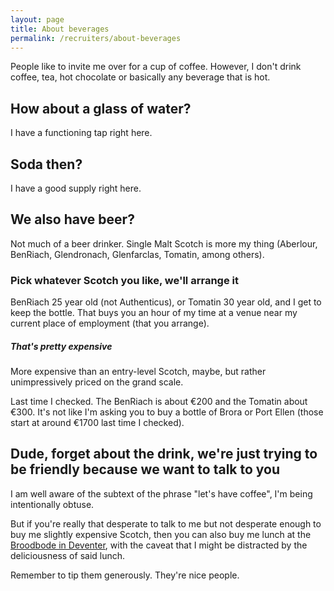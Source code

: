 ```yaml
---
layout: page
title: About beverages
permalink: /recruiters/about-beverages
---
```


People like to invite me over for a cup of coffee. However, I don't drink coffee, tea, hot chocolate
 or basically any beverage that is hot.

## How about a glass of water?

I have a functioning tap right here.

## Soda then?

I have a good supply right here.

## We also have beer?

Not much of a beer drinker. Single Malt Scotch is more my thing (Aberlour, BenRiach, Glendronach, 
Glenfarclas, Tomatin, among others).

### Pick whatever Scotch you like, we'll arrange it

BenRiach 25 year old (not Authenticus), or Tomatin 30 year old, and I get to keep the bottle. That
 buys you an hour of my time at a venue near my current place of employment (that you arrange).

##### That's pretty expensive

More expensive than an entry-level Scotch, maybe, but rather unimpressively priced on the grand scale. 

Last time I checked. The BenRiach is about &euro;200 and the Tomatin about &euro;300. It's not like
 I'm asking you to buy a bottle of Brora or Port Ellen (those start at around &euro;1700 last time I checked).
 
## Dude, forget about the drink, we're just trying to be friendly because we want to talk to you

I am well aware of the subtext of the phrase "let's have coffee", I'm being intentionally obtuse.
 
But if you're really that desperate to talk to me but not desperate enough to buy me slightly expensive
Scotch, then you can also buy me lunch at the [Broodbode in Deventer](https://www.broodbode.nl/deventer-grote-overstraat/), with the caveat
that I might be distracted by the deliciousness of said lunch.
 
Remember to tip them generously. They're nice people.
